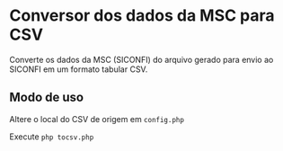 # Conversor dos dados da MSC para CSV

Converte os dados da MSC (SICONFI) do arquivo gerado para envio ao SICONFI em um formato tabular CSV.

## Modo de uso

Altere o local do CSV de origem em `config.php`

Execute `php tocsv.php`

